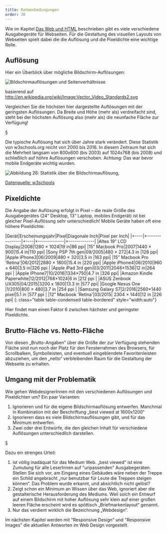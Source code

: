 ```yaml
---
title: Rahmenbedingungen 
order: 30
---
```

Wie im Kapitel [Das Web und HTML](/das-web-und-html/)  beschrieben gibt es viele verschiedene Ausgabegeräte für Webseiten. Für die Gestaltung des visuellen Layouts von Webseiten spielt dabei die die Auflösung und die Pixeldichte eine wichtige Rolle.

Auflösung
-----------

Hier ein Überblick über mögliche Bildschirm-Auflösungen:

![Bildschirmauflösungen und Seitenverhältnisse](/images/css-layout/Vector_Video_Standards2.svg)

basierend auf http://en.wikipedia.org/wiki/Image:Vector_Video_Standards2.svg

Vergleichen Sie die höchsten hier dargestellte Auflösungen mit der geringsten Auflösungen. Da Breite und Höhe (mehr als) verdreifacht sind, steht bei der höchsten Auflösung also (mehr als) die neunfache Fläche zur Verfügung!

§

Die typische Auflösung hat sich über Jahre stark verändert. Diese Statistik
von w3schools.org reicht von 2000 bis 2016. In diesem Zeitraum hat sich die Mehrheit langsam von 800x600 (bis 2003) auf 1024x768 (bis 2008) und schließlich auf höhre Auflösungen verschoben. Achtung: Das
war bevor mobile Endgeräte wichtig wurden.

![Abbildung 26: Statistik über die Bildschirmauflösung,](/images/css-layout/display-stats.png)

[Datenquelle: w3schools](http://www.w3schools.com/browsers/browsers_display.asp)

Pixeldichte
-----------

Die Angabe der Auflösung erfolgt in Pixel – die reale Größe des Ausgabegerätes (24“ Desktop, 13“ Laptop, mobiles Endgerät) ist bei gleicher Pixel-Auflösung sehr unterschiedlich! Mobile Geräte haben oft eine  höhere Pixeldichte:

|Gerät|Erscheinungsjahr|Pixel|Diagonale Inch|Pixel per Inch|
|+----|+---------------|+----|+-------------|+-------------|
|Altes 19” LCD Display|2008|1280 × 1024|19 in|86 ppi|
|15” Macbook Pro|2007|1440 × 900|15.4 in|110 ppi|
|Sony PSP 7th gen|09/2005|480 × 272|4.3 in |128 ppi|
|Apple iPhone3|06/2009|480 × 320|3.5 in |163 ppi|
|15” Macbook Pro 'Retina'|06/2012|2880 × 1800|15.4 in |220 ppi|
|Apple iPhone4|06/2010|960 × 640|3.5 in|326 ppi |
|Apple iPad 3rd gen|03/2011|2048×1536|12 in|264 ppi |
|Apple IPhone7|10/2016|1334×750|4.7 in |326 ppi|
|Amazon Kindle Paperwhite|12/2012|768×1024|6 in |212 ppi |
|ASUS Zenbook UX305|04/2015|3200 x 1800|13.3 in |577 ppi|
|Google Nexus One |1/2010|800 × 480|3.7 in |254 ppi |
|Samsung Galaxy S7|2/2016|2560×1440 pixel|5.1 in |577 ppi |
|12” Macbook 'Retina'|03/2015| 2304 × 1440|12 in |226 ppi|
{: class="table table-condensed table-bordered" style="width:auto"}


Hier findet man einen Faktor 6 zwischen hächster und geringster Pixeldichte.

Brutto-Fläche vs. Netto-Fläche
---------------------------------
Von diesen „Brutto-Angaben“ über die Größe der zur Verfügung stehenden Fläche sind nun noch der Platz für den Fensterrahmen des Browsers, für Scrollbalken, Symbolleisten, und eventuell eingeblendete Favoritenleisten abzuziehen, um den „netto“ verbleibenden Raum für die Gestaltung der Webseite zu erhalten.

Umgang mit der Problematik
----------------------------------
Wie gehen WebdesignerInnen mit den verschiedenen Auflösungen und Pixeldichten um? Ein paar Varianten:

1. Ignorieren und für die eigene Bildschirmauflösung entwerfen.  Manchmal in Kombination mit der Beschriftung „best viewed at 1600x1200“
2. Ignorieren dass es viele Bildschirmauflösungen gibt, und für das Minimum entwerfen. 
3. Zwei oder drei Entwürfe, die den gleichen Inhalt für verschiedene Auflösungen unterschiedlich darstellen.

§

Dazu ein strenges Urteil:

1. ist völlig inadäquat für das Medium Web. „best viewed“ ist eine Zumutung für alle LeserInnen auf "unpassenden"  Ausgabegeräten. Stellen Sie sich vor, am Eingang eines Gebäudes wäre neben der Treppe ein Schild angebracht „nur benutzbar für Leute die Treppen steigen können“. Das Problem wurde erkannt, und absichtlich nicht gelöst?
2. Zeigt schon ein Minimum an Wissen über das Web, ignoriert aber die gestalterische Herausforderung des Mediums. Weil solch ein Entwurf auf einem Bildschirm mit hoher Auflösung sehr klein auf einer großen leeren Fläche erscheint wird es spöttisch „Briefmarkenlayout“ genannt.
3. Nur das verdient wirklich die Bezeichnung „Webdesign“.

Im nächsten Kapitel werden mit "Responsive Design" und "Responsive Images" die aktuellen
Antworten im Web Design vorgestellt.
